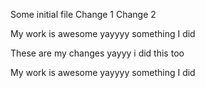 Some initial file
Change 1
Change 2

My work is awesome
yayyyy
something I did

These are my changes yayyy i did this too


My work is awesome
yayyyy
something I did